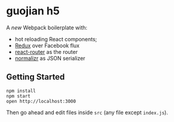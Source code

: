 guojian h5
=====================

A *new* Webpack boilerplate with:

* hot reloading React components;
* [Redux](http://rackt.github.io/redux/) over Facebook flux
* [react-router](https://github.com/rackt/react-router) as the router
* [normalizr](https://github.com/gaearon/normalizr) as JSON serializer

## Getting Started

```
npm install
npm start
open http://localhost:3000
```

Then go ahead and edit files inside `src` (any file except `index.js`).
